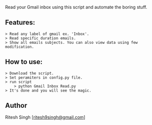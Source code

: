 Read your Gmail inbox using this script and automate the boring stuff.

Features:
--------

    > Read any label of gmail ex. 'Inbox'.
    > Read specific duration emails.
    > Show all emails subjects. You can also view data using few modification.

How to use:
----------
	> Download the script.
	> Set peramiters in config.py file.
	> run script 
		> python Gmail Inbox Read.py
	> It's done and you will see the magic.
  
Author
------

Ritesh Singh [ritesh9singh@gmail.com]
